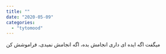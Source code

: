```yaml
---
title: ""
date: "2020-05-09"
categories: 
  - "tytomood"
---
```


میگفت اگه ایده ای داری انجامش بده، اگه انجامش نمیدی، فراموشش کن
